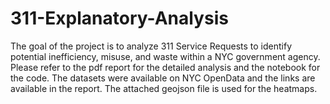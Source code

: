 # 311-Explanatory-Analysis
The goal of the project is to analyze 311 Service Requests to identify potential inefficiency, misuse, and waste within a NYC government agency. Please refer to the pdf report for the detailed analysis and the notebook for the code. The datasets were available on NYC OpenData and the links are available in the report. The attached geojson file is used for the heatmaps. 
